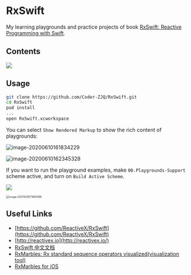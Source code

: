 # RxSwift
My learning playgrounds and practice projects of book [RxSwift: Reactive Programming with Swift](https://store.raywenderlich.com/products/rxswift).

## Contents

![](https://gitee.com/coder-zjq/ImageHost/raw/master/jqz3.tech/20200610154126.png)

## Usage

``` bash
git clone https://github.com/Coder-ZJQ/RxSwift.git
cd RxSwift
pod install
...
open RxSwift.xcworkspace
```

You can select `Show Rendered Markup` to show the rich content of playgrounds:

![image-20200610161834229](https://gitee.com/coder-zjq/ImageHost/raw/master/jqz3.tech/image-20200610161834229.png)

![image-20200610162345328](https://gitee.com/coder-zjq/ImageHost/raw/master/jqz3.tech/image-20200610162345328.png)

If you want to run the playground examples,  make `00.Playgrounds-Support` scheme active, and turn on `Build Active Scheme`.

![](https://gitee.com/coder-zjq/ImageHost/raw/master/jqz3.tech/20200610161348.png)

<img src="https://gitee.com/coder-zjq/ImageHost/raw/master/jqz3.tech/image-20211028171650189.png" alt="image-20211028171650189" style="zoom: 50%;" />

## Useful Links

- [https://github.com/ReactiveX/RxSwift](https://github.com/ReactiveX/RxSwift)
- [http://reactivex.io](http://reactivex.io/)
- [RxSwift 中文文档](https://beeth0ven.github.io/RxSwift-Chinese-Documentation/)
- [RxMarbles: Rx standard sequence operators visualized(visualization tool)](http://rxmarbles.com/)
- [RxMarbles for iOS](https://github.com/RxSwiftCommunity/RxMarbles)
